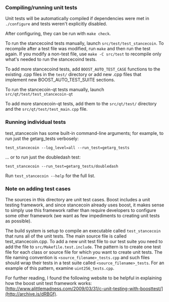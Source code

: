 ### Compiling/running unit tests

Unit tests will be automatically compiled if dependencies were met in `./configure`
and tests weren't explicitly disabled.

After configuring, they can be run with `make check`.

To run the stancecoind tests manually, launch `src/test/test_stancecoin`. To recompile
after a test file was modified, run `make` and then run the test again. If you
modify a non-test file, use `make -C src/test` to recompile only what's needed
to run the stancecoind tests.

To add more stancecoind tests, add `BOOST_AUTO_TEST_CASE` functions to the existing
.cpp files in the `test/` directory or add new .cpp files that
implement new BOOST_AUTO_TEST_SUITE sections.

To run the stancecoin-qt tests manually, launch `src/qt/test/test_stancecoin-qt`

To add more stancecoin-qt tests, add them to the `src/qt/test/` directory and
the `src/qt/test/test_main.cpp` file.

### Running individual tests

test_stancecoin has some built-in command-line arguments; for
example, to run just the getarg_tests verbosely:

    test_stancecoin --log_level=all --run_test=getarg_tests

... or to run just the doubledash test:

    test_stancecoin --run_test=getarg_tests/doubledash

Run `test_stancecoin --help` for the full list.

### Note on adding test cases

The sources in this directory are unit test cases.  Boost includes a
unit testing framework, and since stancecoin already uses boost, it makes
sense to simply use this framework rather than require developers to
configure some other framework (we want as few impediments to creating
unit tests as possible).

The build system is setup to compile an executable called `test_stancecoin`
that runs all of the unit tests.  The main source file is called
test_stancecoin.cpp. To add a new unit test file to our test suite you need
to add the file to `src/Makefile.test.include`. The pattern is to create
one test file for each class or source file for which you want to create
unit tests.  The file naming convention is `<source_filename>_tests.cpp`
and such files should wrap their tests in a test suite
called `<source_filename>_tests`. For an example of this pattern,
examine `uint256_tests.cpp`.

For further reading, I found the following website to be helpful in
explaining how the boost unit test framework works:
[http://www.alittlemadness.com/2009/03/31/c-unit-testing-with-boosttest/](http://archive.is/dRBGf).
